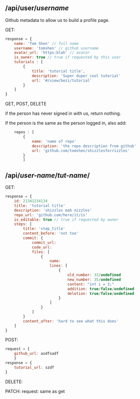 /api/user/_username_
-------
Github metadata to allow us to build a profile page.

GET:
```javascript
response = {
    name: 'Tom Shen' // full name
    username: 'tomshen' // github username
    avatar_url: 'https:blah' // avatar
    is_owner: true // true if requested by this user
    tutorials : [
        {
            title: 'tutorial title',
            description: 'Super duper cool tutorial'
            url: '#/view/bezi/tutorial'
        }
    ]
}
```

GET, POST, DELETE

if the person has never signed in with us, return nothing.

If the person is the same as the person logged in, also add:

```javascript
    repos : [
        {
            name: 'name of repo'
            description: 'the repo description from github'
            url: 'github.com/tomshen/shizzlesforrizzles'
        }
        ]
```

/api/_user-name_/_tut-name_/
---
GET:

```javascript
response = {
    id: 21341234134
    title: 'tutorial title'
    description: 'shizzles mah nizzles'
    repo_url: 'github.com/here/it/is'
    is_editable: true // true if requested by owner
    steps: [
        title: 'step_title'
        content_before: 'not too'
        commit: {
            commit_url:
            code_url:
            files: [
                {
                    name:
                    lines: [
                        {
                            old_number: 33/undefined
                            new_number: 35/undefined
                            content: "int i = 3;"
                            addition: true/false/undefined
                            deletion: true/false/undefined
                        }
                    ]
                }
            ]
        }
        content_after: 'hard to see what this does'
    ]
}
```

POST:

```javascript
request = {
    github_url: asdfsadf
    }
response = {
    tutorial_url: szdf
}
```

DELETE:

PATCH:
request: same as get
